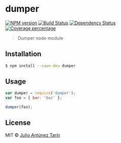 # dumper

[![NPM version][npm-image]][npm-url] [![Build Status][travis-image]][travis-url] [![Dependency Status][daviddm-image]][daviddm-url] [![Coverage percentage][coveralls-image]][coveralls-url]

> Dumper node module

## Installation

```sh
$ npm install --save-dev dumper
```

## Usage

```js
var dumper = require('dumper');
var foo = { bar: 'baz' };

dumper(foo);
```
## License

MIT © [Julio Antúnez Tarín](https://github.com/jatap/dumper/blob/master/LICENSE)


[npm-image]: https://badge.fury.io/js/dumper.svg
[npm-url]: https://npmjs.org/package/dumper
[travis-image]: https://travis-ci.org/jatap/dumper.svg?branch=master
[travis-url]: https://travis-ci.org/jatap/dumper
[daviddm-image]: https://david-dm.org/jatap/dumper.svg?theme=shields.io
[daviddm-url]: https://david-dm.org/jatap/dumper
[coveralls-image]: https://coveralls.io/repos/jatap/dumper/badge.svg
[coveralls-url]: https://coveralls.io/r/jatap/dumper
